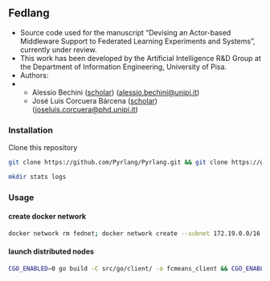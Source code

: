 ## Fedlang

- Source code used for the manuscript “Devising an Actor-based Middleware Support to Federated Learning Experiments and Systems”, currently under review.
- This work has been developed by the Artificial Intelligence R&D Group at the Department of Information Engineering, University of Pisa.
- Authors:
- - Alessio Bechini ([scholar](https://scholar.google.com/citations?user=ooYOGP4AAAAJ)) (alessio.bechini@unipi.it)
  - José Luis Corcuera Bárcena ([scholar](https://scholar.google.it/citations?user=dasDbcAAAAAJ)) (joseluis.corcuera@phd.unipi.it)

### Installation
Clone this repository
```bash
git clone https://github.com/Pyrlang/Pyrlang.git && git clone https://github.com/Pyrlang/Term.git
```
```bash
mkdir stats logs
```

### Usage

#### create docker network
```bash
docker network rm fednet; docker network create --subnet 172.19.0.0/16 fednet
```

#### launch distributed nodes
```bash
CGO_ENABLED=0 go build -C src/go/client/ -o fcmeans_client && CGO_ENABLED=0 go build -C src/go/server/ -o fcmeans_server && ./start_distributed.sh <LANGUAGE: go/python> <NUM_CLIENTS>
```
